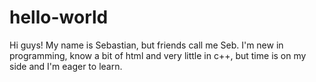 # hello-world

Hi guys!
My name is Sebastian, but friends call me Seb. I'm new in programming, know a bit of html and very little in c++, but time is on my side and I'm eager to learn.

